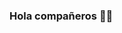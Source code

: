 ### Hola compañeros 👋😊

<!--
**AntonioIB9/antonioib9** is a ✨ _special_ ✨ repository because its `README.md` (this file) appears on your GitHub profile.


Licenciamiento para los cursos:
- Apple University Programm beca de 200 dispositivo iOS
- Amazon Web Services AWSEducate beca de $50 dlls estudiantes y $200 dlls a 👩‍🏫 docentes 
- Jetbrains Suite completo de beca $450 dlls

Inventario maker para cursos
- Arduino clasico
- STM32
- RaspberryPi 
- kit de sensores y herramientas soldar


